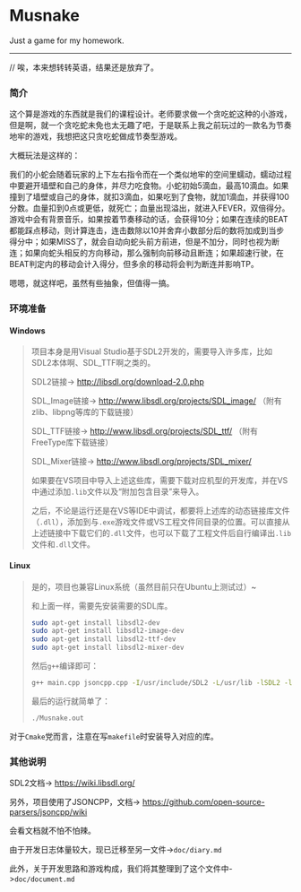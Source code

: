 # Musnake

Just a game for my homework.

---

// 唉，本来想转转英语，结果还是放弃了。

### 简介

这个算是游戏的东西就是我们的课程设计。老师要求做一个贪吃蛇这种的小游戏，但是啊，就一个贪吃蛇未免也太无趣了吧，于是联系上我之前玩过的一款名为节奏地牢的游戏，我想把这只贪吃蛇做成节奏型游戏。

大概玩法是这样的：

我们的小蛇会随着玩家的上下左右指令而在一个类似地牢的空间里蠕动，蠕动过程中要避开墙壁和自己的身体，并尽力吃食物。小蛇初始5滴血，最高10滴血。如果撞到了墙壁或自己的身体，就扣3滴血，如果吃到了食物，就加1滴血，并获得100分数。血量扣到0点或更低，就死亡；血量出现溢出，就进入FEVER，双倍得分。游戏中会有背景音乐，如果按着节奏移动的话，会获得10分；如果在连续的BEAT都能踩点移动，则计算连击，连击数除以10并舍弃小数部分后的数将加成到当步得分中；如果MISS了，就会自动向蛇头前方前进，但是不加分，同时也视为断连；如果向蛇头相反的方向移动，那么强制向前移动且断连；如果超速行驶，在BEAT判定内的移动会计入得分，但多余的移动将会判为断连并影响TP。

嗯嗯，就这样吧，虽然有些抽象，但值得一搞。

### 环境准备

#### Windows
>项目本身是用Visual Studio基于SDL2开发的，需要导入许多库，比如SDL2本体啊、SDL_TTF啊之类的。
>
>SDL2链接-> http://libsdl.org/download-2.0.php
>
>SDL_Image链接-> http://www.libsdl.org/projects/SDL_image/ （附有zlib、libpng等库的下载链接）
>
>SDL_TTF链接-> http://www.libsdl.org/projects/SDL_ttf/ （附有FreeType库下载链接）
>
>SDL_Mixer链接-> http://www.libsdl.org/projects/SDL_mixer/
>
>如果要在VS项目中导入上述这些库，需要下载对应机型的开发库，并在VS中通过添加`.lib`文件以及“附加包含目录”来导入。
>
>之后，不论是运行还是在VS等IDE中调试，都要将上述库的动态链接库文件（`.dll`），添加到与`.exe`游戏文件或VS工程文件同目录的位置。可以直接从上述链接中下载它们的`.dll`文件，也可以下载了工程文件后自行编译出`.lib`文件和`.dll`文件。

#### Linux
>
>是的，项目也兼容Linux系统（虽然目前只在Ubuntu上测试过）~
>
>和上面一样，需要先安装需要的SDL库。
>
>```bash
>sudo apt-get install libsdl2-dev
>sudo apt-get install libsdl2-image-dev
>sudo apt-get install libsdl2-ttf-dev
>sudo apt-get install libsdl2-mixer-dev
>```
>
>然后`g++`编译即可：
>
>```bash
>g++ main.cpp jsoncpp.cpp -I/usr/include/SDL2 -L/usr/lib -lSDL2 -lSDL2_image -lSDL2_mixer -lSDL2_ttf -oMusnake.out
>```
>
>最后的运行就简单了：
>
>
> ```bash
> ./Musnake.out
> ```
> 

对于`Cmake`党而言，注意在写`makefile`时安装导入对应的库。

### 其他说明


SDL2文档-> https://wiki.libsdl.org/

另外，项目使用了JSONCPP，文档-> https://github.com/open-source-parsers/jsoncpp/wiki

会看文档就不怕不怕辣。

由于开发日志体量较大，现已迁移至另一文件->`doc/diary.md`

此外，关于开发思路和游戏构成，我们将其整理到了这个文件中->`doc/document.md`

